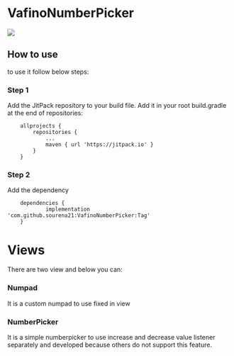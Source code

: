 # VafinoNumberPicker

[![](https://jitpack.io/v/sourena21/VafinoNumberPicker.svg)](https://jitpack.io/#sourena21/VafinoNumberPicker)

## How to use
to use it follow below steps:

### Step 1
Add the JitPack repository to your build file.
Add it in your root build.gradle at the end of repositories:

```
    allprojects {
		repositories {
			...
			maven { url 'https://jitpack.io' }
		}
	}
```
	
### Step 2
Add the dependency

```
    dependencies {
	        implementation 'com.github.sourena21:VafinoNumberPicker:Tag'
	}
```

# Views
There are two view and below you can:

### Numpad

It is a custom numpad to use fixed in view

### NumberPicker

It is a simple numberpicker to use increase and decrease value listener separately and developed because others do not support this feature.
